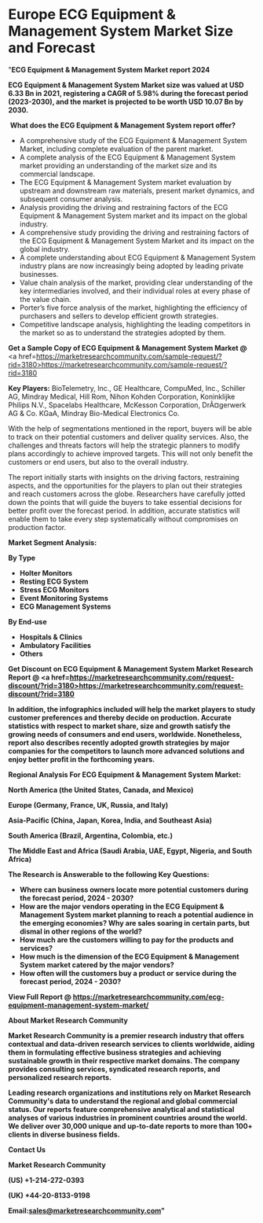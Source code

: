 # Europe ECG Equipment & Management System Market Size and Forecast
"<strong>ECG Equipment & Management System Market report 2024</strong>

<strong>ECG Equipment & Management System Market size was valued at USD 6.33 Bn in 2021, registering a CAGR of 5.98% during the forecast period (2023-2030), and the market is projected to be worth USD 10.07 Bn by 2030.</strong>

 <strong><b>What does the ECG Equipment & Management System report offer?</b></strong>
<ul>
  <li>A comprehensive study of the ECG Equipment & Management System Market, including complete evaluation of the parent market.</li>
  <li>A complete analysis of the ECG Equipment & Management System market providing an understanding of the market size and its commercial landscape.</li>
  <li>The ECG Equipment & Management System market evaluation by upstream and downstream raw materials, present market dynamics, and subsequent consumer analysis.</li>
  <li>Analysis providing the driving and restraining factors of the ECG Equipment & Management System market and its impact on the global industry.</li>
  <li>A comprehensive study providing the driving and restraining factors of the ECG Equipment & Management System Market and its impact on the global industry.</li>
  <li>A complete understanding about ECG Equipment & Management System industry plans are now increasingly being adopted by leading private businesses.</li>
  <li>Value chain analysis of the market, providing clear understanding of the key intermediaries involved, and their individual roles at every phase of the value chain.</li>
  <li>Porter’s five force analysis of the market, highlighting the efficiency of purchasers and sellers to develop efficient growth strategies.</li>
  <li>Competitive landscape analysis, highlighting the leading competitors in the market so as to understand the strategies adopted by them.</li>
</ul>

<strong>Get a Sample Copy of ECG Equipment & Management System Market @ </strong><a href=https://marketresearchcommunity.com/sample-request/?rid=3180><u>https://marketresearchcommunity.com/sample-request/?rid=3180</u></a>

<strong>Key Players:</strong> 
BioTelemetry, Inc., GE Healthcare, CompuMed, Inc., Schiller AG, Mindray Medical, Hill Rom, Nihon Kohden Corporation, Koninklijke Philips N.V., Spacelabs Healthcare, McKesson Corporation, DrÃ¤gerwerk AG &amp; Co. KGaA, Mindray Bio-Medical Electronics Co.

With the help of segmentations mentioned in the report, buyers will be able to track on their potential customers and deliver quality services. Also, the challenges and threats factors will help the strategic planners to modify plans accordingly to achieve improved targets. This will not only benefit the customers or end users, but also to the overall industry.

The report initially starts with insights on the driving factors, restraining aspects, and the opportunities for the players to plan out their strategies and reach customers across the globe. Researchers have carefully jotted down the points that will guide the buyers to take essential decisions for better profit over the forecast period. In addition, accurate statistics will enable them to take every step systematically without compromises on production factor.

<strong>Market Segment Analysis:</strong>


<strong><strong>By Type </strong></h4>
<ul>
 	<li>Holter Monitors</li>
 	<li>Resting ECG System</li>
 	<li>Stress ECG Monitors</li>
 	<li>Event Monitoring Systems</li>
 	<li>ECG Management Systems</li>
</ul>
<strong><strong>By End-use </strong></h4>
<ul>
 	<li>Hospitals &amp; Clinics</li>
 	<li>Ambulatory Facilities</li>
 	<li>Others</li>
</ul>

<strong>Get Discount on ECG Equipment & Management System Market Research Report @ </b></strong><a href=https://marketresearchcommunity.com/request-discount/?rid=3180><u>https://marketresearchcommunity.com/request-discount/?rid=3180</u></a>

In addition, the infographics included will help the market players to study customer preferences and thereby decide on production. Accurate statistics with respect to market share, size and growth satisfy the growing needs of consumers and end users, worldwide. Nonetheless, report also describes recently adopted growth strategies by major companies for the competitors to launch more advanced solutions and enjoy better profit in the forthcoming years.

<strong>Regional Analysis For ECG Equipment & Management System Market:</strong>

<strong>North America</strong> (the United States, Canada, and Mexico)

<strong>Europe</strong> (Germany, France, UK, Russia, and Italy)

<strong>Asia-Pacific</strong> (China, Japan, Korea, India, and Southeast Asia)

<strong>South America</strong> (Brazil, Argentina, Colombia, etc.)

<strong>The Middle East and Africa</strong> (Saudi Arabia, UAE, Egypt, Nigeria, and South Africa)

<strong>The Research is Answerable to the following Key Questions:</strong>
<ul>
 	<li>Where can business owners locate more potential customers during the forecast period, 2024 - 2030?</li>
 	<li>How are the major vendors operating in the ECG Equipment & Management System market planning to reach a potential audience in the emerging economies? Why are sales soaring in certain parts, but dismal in other regions of the world?</li>
 	<li>How much are the customers willing to pay for the products and services?</li>
 	<li>How much is the dimension of the ECG Equipment & Management System market catered by the major vendors?</li>
 	<li>How often will the customers buy a product or service during the forecast period, 2024 - 2030?</li>
</ul>

<strong>View Full Report @</strong> <a href=https://marketresearchcommunity.com/ecg-equipment-management-system-market/>https://marketresearchcommunity.com/ecg-equipment-management-system-market/</a>

<strong>About Market Research Community</strong>

Market Research Community is a premier research industry that offers contextual and data-driven research services to clients worldwide, aiding them in formulating effective business strategies and achieving sustainable growth in their respective market domains. The company provides consulting services, syndicated research reports, and personalized research reports.

Leading research organizations and institutions rely on Market Research Community's data to understand the regional and global commercial status. Our reports feature comprehensive analytical and statistical analyses of various industries in prominent countries around the world. We deliver over 30,000 unique and up-to-date reports to more than 100+ clients in diverse business fields.

<strong>Contact Us</strong>

<strong>Market Research Community</strong>

(US) +1-214-272-0393

(UK) +44-20-8133-9198

<strong>Email:</strong>sales@marketresearchcommunity.com"
